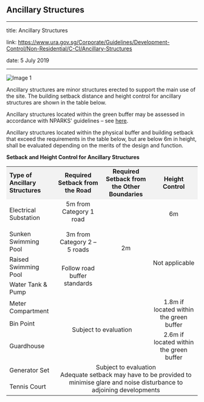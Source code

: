 ## Ancillary Structures
---
title: Ancillary Structures

link: https://www.ura.gov.sg/Corporate/Guidelines/Development-Control/Non-Residential/C-CI/Ancillary-Structures

date: 5 July 2019

---


![Image 1](https://www.ura.gov.sg/-/media/Corporate/Guidelines/Development-control/Others/CCI03_Ancillary_Structures.jpg?h=100%25&w=100%25)



Ancillary structures are minor structures erected to support the main use of the site. The building setback distance and height control for ancillary structures are shown in the table below.

Ancillary structures located within the green buffer may be assessed in accordance with NPARKS' guidelines – see [here](https://www.nparks.gov.sg/partner-us/development-plan-submission/guidelines-on-greenery-provision-and-tree-conservation-for-developments).

Ancillary structures located within the physical buffer and building setback that exceed the requirements in the table below, but are below 6m in height, shall be evaluated depending on the merits of the design and function.

**Setback and Height Control for Ancillary Structures**

<table><tbody><tr><td style="width: 25%; background-color: #f2f2f2;"><strong>Type of Ancillary Structures</strong></td><td style="width: 25%; background-color: #f2f2f2; text-align: center;"><strong>Required Setback from the Road</strong><br></td><td style="width: 25%; background-color: #f2f2f2; text-align: center;"><strong>Required Setback from the Other Boundaries</strong></td><td style="width: 25%; background-color: #f2f2f2; text-align: center;"><strong>Height Control</strong></td></tr><tr><td><p>Electrical Substation</p></td><td rowspan="2" style="text-align: center;">5m from Category 1 road<br><br>3m from Category 2 – 5 roads</td><td rowspan="4" style="text-align: center;">2m</td><td style="text-align: center;">6m</td></tr><tr><td>Sunken Swimming Pool</td><td rowspan="3" style="text-align: center;">Not applicable</td></tr><tr><td>Raised Swimming Pool</td><td rowspan="2" style="text-align: center;">Follow road buffer standards</td></tr><tr><td>Water Tank &amp; Pump</td></tr><tr><td>Meter Compartment</td><td colspan="2" rowspan="3" style="text-align: center;">Subject to evaluation</td><td rowspan="2" style="text-align: center;">1.8m if located within the green buffer</td></tr><tr><td>Bin Point</td></tr><tr><td>Guardhouse</td><td style="text-align: center;">2.6m if located within the green buffer</td></tr><tr><td>Generator Set</td><td colspan="3" rowspan="2" style="text-align: center;">Subject to evaluation<br>Adequate setback may have to be provided to minimise glare and noise disturbance to adjoining developments</td></tr><tr><td>Tennis Court</td></tr></tbody></table>

  



